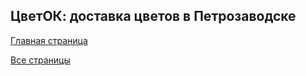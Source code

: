 <h2>ЦветОК: доставка цветов в Петрозаводске</h2>

<a href="https://aliszhuravl.github.io/cvetok/web/index.html">Главная страница</a>

<a href="https://aliszhuravl.github.io/cvetok/web/all.html">Все страницы</a>


